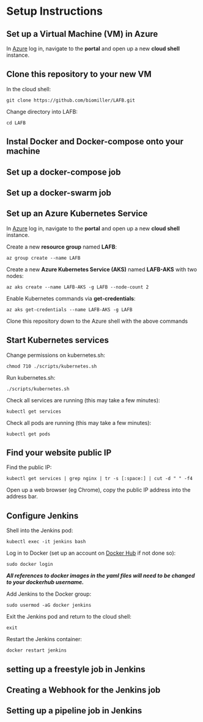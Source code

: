 # Setup Instructions

## Set up a Virtual Machine (VM) in Azure

In [Azure](https://azure.microsoft.com/en-gb/) log in, navigate to the **portal** and open up a new **cloud shell** instance. 


## Clone this repository to your new VM 

In the cloud shell:

`git clone https://github.com/biomiller/LAFB.git`

Change directory into LAFB:

`cd LAFB`

## Instal Docker and Docker-compose onto your machine

## Set up a docker-compose job

## Set up a docker-swarm job

## Set up an Azure Kubernetes Service

In [Azure](https://azure.microsoft.com/en-gb/) log in, navigate to the **portal** and open up a new **cloud shell** instance. 

Create a new **resource group** named **LAFB**:

`az group create --name LAFB`

Create a new **Azure Kubernetes Service (AKS)** named **LAFB-AKS** with two nodes:

`az aks create --name LAFB-AKS -g LAFB --node-count 2`

Enable Kubernetes commands via **get-credentials**:

`az aks get-credentials --name LAFB-AKS -g LAFB`

Clone this repository down to the Azure shell with the above commands

## Start Kubernetes services

Change permissions on kubernetes.sh:

`chmod 710 ./scripts/kubernetes.sh`

Run kubernetes.sh:

`./scripts/kubernetes.sh`

Check all services are running (this may take a few minutes):

`kubectl get services`

Check all pods are running (this may take a few minutes):

`kubectl get pods`

## Find your website public IP

Find the public IP:

`kubectl get services | grep nginx | tr -s [:space:] | cut -d " " -f4`

Open up a web browser (eg Chrome), copy the public IP address into the address bar.

## Configure Jenkins

Shell into the Jenkins pod:

`kubectl exec -it jenkins bash`

Log in to Docker (set up an account on [Docker Hub](https://hub.docker.com/) if not done so):

`sudo docker login`

**_All references to docker images in the yaml files will need to be changed to your dockerhub username._**

Add Jenkins to the Docker group:

`sudo usermod -aG docker jenkins`

Exit the Jenkins pod and return to the cloud shell:

`exit`

Restart the Jenkins container:

`docker restart jenkins`

## setting up a freestyle job in Jenkins

## Creating a Webhook for the Jenkins job

## Setting up a pipeline job in Jenkins
